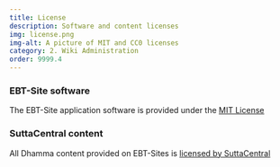 ```yaml
---
title: License
description: Software and content licenses
img: license.png
img-alt: A picture of MIT and CC0 licenses
category: 2. Wiki Administration
order: 9999.4
---
```


### EBT-Site software 
The EBT-Site application software is provided under the
[MIT License](https://github.com/ebt-site/ebt-site/blob/main/LICENSE)

### SuttaCentral content
All Dhamma content provided on EBT-Sites is 
[licensed by SuttaCentral](https://suttacentral.net/licensing)

